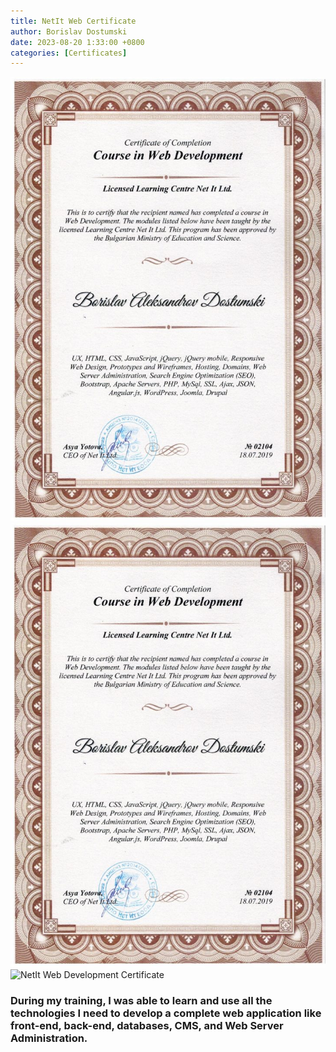 ```yaml
---
title: NetIt Web Certificate
author: Borislav Dostumski
date: 2023-08-20 1:33:00 +0800
categories: [Certificates]
---
```

![NetIt Web Development Certificate](./images/net-it-web-dev-cert.jpeg)
![NetIt Web Development Certificate](images/net-it-web-dev-cert.jpeg)
![NetIt Web Development Certificate](/images/net-it-web-dev-cert.jpeg)
<br/>
### During my training, I was able to learn and use all the technologies I need to develop a complete web application like front-end, back-end, databases, CMS, and Web Server Administration.

